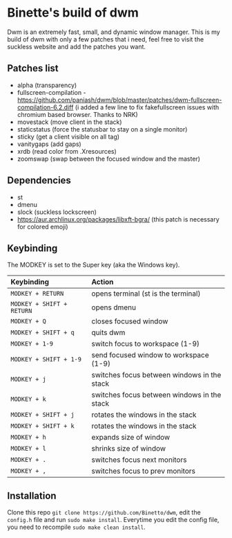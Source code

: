 # Binette's build of dwm

Dwm is an extremely fast, small, and dynamic window manager. This is my build of dwm with only a few patches that i need, feel free to visit the suckless website and add the patches you want. 

## Patches list
+ alpha (transparency)
+ fullscreen-compilation - https://github.com/paniash/dwm/blob/master/patches/dwm-fullscreen-compilation-6.2.diff (i added a few line to fix fakefullscreen issues with chromium based browser. Thanks to NRK)
+ movestack (move client in the stack)
+ staticstatus (force the statusbar to stay on a single monitor)
+ sticky (get a client visible on all tag)
+ vanitygaps (add gaps)
+ xrdb (read color from .Xresources)
+ zoomswap (swap between the focused window and the master)

## Dependencies
+ st
+ dmenu
+ slock (suckless lockscreen)
+ https://aur.archlinux.org/packages/libxft-bgra/ (this patch is necessary for colored emoji)

## Keybinding
The MODKEY is set to the Super key (aka the Windows key).

| Keybinding | Action |
| :--- | :--- |
| `MODKEY + RETURN` | opens terminal (st is the terminal) |
| `MODKEY + SHIFT + RETURN` | opens dmenu |
| `MODKEY + Q` | closes focused window |
| `MODKEY + SHIFT + q` | quits dwm |
| `MODKEY + 1-9` | switch focus to workspace (1-9) |
| `MODKEY + SHIFT + 1-9` | send focused window to workspace (1-9) |
| `MODKEY + j` | switches focus between windows in the stack |
| `MODKEY + k` | switches focus between windows in the stack |
| `MODKEY + SHIFT + j` | rotates the windows in the stack |
| `MODKEY + SHIFT + k` | rotates the windows in the stack |
| `MODKEY + h` | expands size of window |
| `MODKEY + l` | shrinks size of window |
| `MODKEY + .` | switches focus next monitors |
| `MODKEY + ,` | switches focus to prev monitors |

## Installation
Clone this repo `git clone https://github.com/Binetto/dwm`, edit the `config.h` file and run `sudo make install`.
Everytime you edit the config file, you need to recompile `sudo make clean install`.
